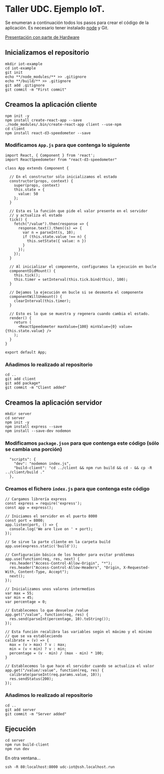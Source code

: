 # Taller UDC. Ejemplo IoT.

Se enumeran a continuación todos los pasos para crear el código de la aplicación.
Es necesario tener instalado [node](https://nodejs.org/es/) y Git.

[Presentación con parte de Hardware](https://docs.google.com/presentation/d/1K1axSov3aGIXjKj72IZzQJNc23MQ0woEpP4gFWOsa-w/export/pdf?id=1K1axSov3aGIXjKj72IZzQJNc23MQ0woEpP4gFWOsa-w&pageid=g3425c6e7eb_1_29)

## Inicializamos el repositorio

```
mkdir iot-example
cd iot-example
git init
echo **/node_modules/** >> .gitignore
echo **/build/** >> .gitignore
git add .gitignore
git commit -m "First commit"
```

## Creamos la aplicación cliente

```
npm init -y
npm install create-react-app --save
./node_modules/.bin/create-react-app client --use-npm
cd client
npm install react-d3-speedometer --save
```

### Modificamos `App.js` para que contenga lo siguiente
```
import React, { Component } from 'react';
import ReactSpeedometer from "react-d3-speedometer"

class App extends Component {

  // En el constructor sólo inicializamos el estado
  constructor(props, context) {
    super(props, context)
    this.state = {
      value: 50
    };
  }

  // Esta es la función que pide el valor presente en el servidor
  // y actualiza el estado
  tick() {
    fetch("/value").then(response => {
      response.text().then((s) => {
        var n = parseInt(s, 10);
        if (this.state.value !== n) {
          this.setState({ value: n })
        }
      });
    });
  }

  // Al inicializar el componente, configuramos la ejecución en bucle
  componentDidMount() {
    this.tick();
    this.timer = setInterval(this.tick.bind(this), 100);
  }

  // Dejamos la ejecución en bucle si se desmonta el componente
  componentWillUnmount() {
    clearInterval(this.timer);
  }

  // Esto es lo que se muestra y regenera cuando cambia el estado.
  render() {
    return (
      <ReactSpeedometer maxValue={100} minValue={0} value={this.state.value} />
    );
  }
}

export default App;
```
### Añadimos lo realizado al repositorio
```
cd ..
git add client
git add package*
git commit -m "Client added"
```
## Creamos la aplicación servidor
```
mkdir server
cd server
npm init -y
npm install express --save
npm install --save-dev nodemon
```
### Modificamos `package.json` para que contenga este código (sólo se cambia una porción)
```
  "scripts": {
    "dev": "nodemon index.js",
    "build-client": "cd ../client && npm run build && cd - && cp -R ../client/build ."
  },
```

### Creamos el fichero `index.js` para que contenga este código
```
// Cargamos librería express
const express = require('express');
const app = express();

// Iniciamos el servidor en el puerto 8000
const port = 8000;
app.listen(port, () => {
  console.log('We are live on ' + port);
});

// Se sirve la parte cliente en la carpeta build
app.use(express.static('build'));

// Configuración básica de los header para evitar problemas
app.use(function(req, res, next) {
  res.header("Access-Control-Allow-Origin", "*");
  res.header("Access-Control-Allow-Headers", "Origin, X-Requested-With, Content-Type, Accept");
  next();
});

// Inicializamos unos valores intermedios
var max = 55;
var min = 45;
var percentage = 0;

// Establecemos lo que devuelve /value
app.get("/value", function(req, res) {
  res.send(parseInt(percentage, 10).toString());
});

// Esta función recalibra las variables según el máximo y el mínimo
// que se va estableciendo
calibrate = (v) => {
  max = (v > max) ? v : max;
  min = (v < min) ? v : min;
  percentage = (v - min) / (max - min) * 100;
}

// Establecemos lo que hace el servidor cuando se actualiza el valor
app.get("/value/:value", function(req, res) {
  calibrate(parseInt(req.params.value, 10));
  res.sendStatus(200);
});
```

### Añadimos lo realizado al repositorio
```
cd ..
git add server
git commit -m "Server added"
```

## Ejecución
```
cd server
npm run build-client
npm run dev
```
En otra ventana...
```
ssh -R 80:localhost:8000 udc-iot@ssh.localhost.run
```
